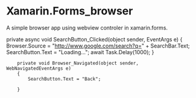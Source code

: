 # Xamarin.Forms_browser
A simple browser app using webview controler in xamarin.forms.


 private async void SearchButton_Clicked(object sender, EventArgs e)
        {
            Browser.Source = "http://www.google.com/search?q=" + SearchBar.Text;
            SearchButton.Text = "Loading...";
            await Task.Delay(1000);
        }

        private void Browser_Navigated(object sender, WebNavigatedEventArgs e)
        {
            SearchButton.Text = "Back";

        }
